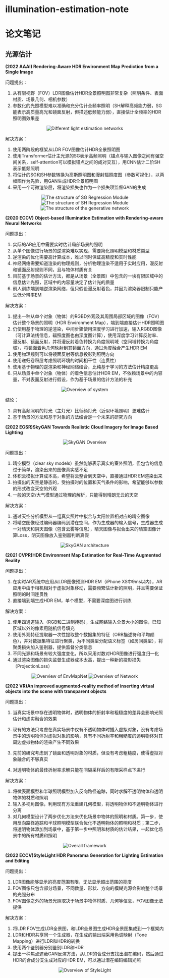 # illumination-estimation-note
# 论文笔记

## 光源估计

**(2022 AAAI) Rendering-Aware HDR Environment Map Prediction from a Single Image**

问题提出：

1. 从有限视野（FOV）LDR图像估计HDR全景照明图非常复杂（照明条件、表面材质、场景几何、相机参数）
2. 参数化的光照模型难以准确和充分估计全频率照明（SH解释高频能力弱，SG能表示高质量高光和镜面反射，但描述低频能力弱），直接估计全频率的HDR照明图效果差

<div align=center>
  <img src="(2022 AAAI)Rendering-Aware HDR Environment Map Prediction from a Single Image4.png" alt="Different light estimation networks">
</div>

解决方案：

1. 使用两阶段的框架从LDR FOV图像估计HDR全景照明图
2. 使用Transformer估计主光源的SG表示高频照明（锚点与输入图像之间有强空间关系，self-attention可以模拟锚点之间的成对交互），用CNN估计二阶SH表示低频照明
3. 将估计的SG和SH参数转换为高斯照明图和漫射辐照度图（参数可视化），以两幅图作为先验，用GAN生成HDR全景照明图
4. 采用一个可微渲染层，将渲染损失也作为一个损失项监督GAN的生成

<div align=center>
  <img src="(2022 AAAI) Rendering-Aware HDR Environment Map Prediction from a Single Image1.png" alt="The structure of SG Regression Module">
  
  <img src="(2022 AAAI) Rendering-Aware HDR Environment Map Prediction from a Single Image2.png" alt="The structure of SH Regression Module">
  
  <img src="(2022 AAAI) Rendering-Aware HDR Environment Map Prediction from a Single Image3.png" alt="The structure of the generative network">
</div>

**(2020 ECCV) Object-based Illumination Estimation with Rendering-aware Neural Networks**

问题提出：

1. 实际的AR应用中需要实时估计局部场景的照明
2. 从单个图像进行场景的逆渲染难以实现，需要简化照明模型和材质类型
3. 逆渲染的优化需要高计算成本，难以同时保证高精度和实时性能
4. 神经网络需要知道渲染的物理规则，分析物理渲染不适用于实时应用，漫反射和镜面反射规则不同，且与物体材质有关
5. 目前基于场景的估计方法，都是从场景（全景图）中包含的一块有限区域中的信息估计光照，区域中的内容量决定了估计光的质量
6. 前人训练端到端逆渲染网络，但只假设漫反射着色，并因为渲染器限制只能产生低分辨率EM

解决方案：

1. 提出一种从单个对象（物体）的RGBD外观及其周围局部区域的图像（FOV）估计整个场景的照明（HDR Environment Map），端到端直接估计HDR照明图
2. 仍使用基于物理的逆渲染，中间步骤使用深度学习进行加速，输入RGBD图像（可计算法线信息，辐照度图也由深度图计算），使用深度学习计算反射率、漫反射、镜面反射，并将漫反射着色转换为角度照明域（空间域转换为角度域），将镜面着色几何映射到其镜面方向，通过角度融合产生HDR EM
3. 使用物理规则可以将镜面反射等信息投影到照明方向
4. 使用递归卷积层考虑照明环境的时间相干性（连贯性）
5. 使用基于物理的逆渲染和神经网络结合，比纯基于学习的方法估计精度更高
6. 只从场景中单个对象（物体）的着色信息估计HDR EM，不依赖场景中的内容量，不对表面反射进行假设，作为基于场景的估计方法的补充

<div align=center>
  <img src="(2020 ECCV) Object-based Illumination Estimation with Rendering-aware Neural Networks1.png" alt="Overview of system">
</div>

结论：

1. 具有高频照明的灯光（主灯光）比低频灯光（近似环境照明）更难估计
2. 基于场景的方法和基于对象的方法结合是一个未来的研究方向

**(2022 EGSR)SkyGAN Towards Realistic Cloud Imagery for Image Based Lighting**

<div align=center>
  <img src="(2022 EGSR)SkyGAN Towards Realistic Cloud Imagery for Image Based Lighting2.png" alt="SkyGAN Overview">
</div>

问题提出：

1. 晴空模型（clear sky models）虽然能够表示真实的室外照明，但包含的信息过于简单，渲染出来的图像真实感不足
2. 体积云模拟计算成本高，希望将云整合到天空中，直接通过HDR EM渲染出来
3. 拍摄出的天空是静态的，受拍摄时的位置和天气条件的影响，希望能够以参数的形式改变天空的外观
4. 一般的天空/大气模型通过物理的解析，只能得到晴朗无云的天空

解决方案：

1. 通过天空分析模型从一组真实照片中拟合与太阳位置相对应的晴空图像
2. 将晴空图像经过编码器编码到潜在空间，作为生成器的输入信号，生成器生成一对晴天和阴天图像（包含云雾等信息），晴天图像与拟合出来的晴空图像计算Loss，阴天图像放入鉴别器判断真假

<div align=center>
  <img src="(2022 EGSR)SkyGAN Towards Realistic Cloud Imagery for Image Based Lighting1.png" alt="SkyGAN architecture">
</div>

**(2021 CVPR)HDR Environment Map Estimation for Real-Time Augmented Reality**

问题提出：

1.  在实时AR系统中应用从LDR图像预测HDR EM（iPhone XS中9ms以内），AR应用中由于相机相对于虚拟对象移动，需要频繁估计新的照明，并且需要保证照明的时间连贯性
2.  直接端到端生成HDR EM，单个模型，不需要深度图进行训练

解决方案：

1. 使用四通道输入（RGB和二进制掩码），生成网络输入全景大小的图像，已知区域以外的像素用随机信号填充
2. 使用外观特征提取器一次性提取整个数据集的特征（ORB描述符和平均颜色），并对数据集特征进行聚类，为不同类型分配语义标签（如房间类型），将聚类损失加入鉴别器，提供监督分类信息
3. 不同光源和场景有较大强度变化，所以采用对数对HDR图像进行强度归一化
4. 通过渲染图像的损失监督生成器成本太高，提出一种新的投影损失（ProjectionLoss）

<div align=center>
  <img src="(2021 CVPR)HDR Environment Map Estimation for Real-Time Augmented Reality1.png" alt="Overview of EnvMapNet">
  
  <img src="(2021 CVPR)HDR Environment Map Estimation for Real-Time Augmented Reality2.png" alt="Overview of Network">
</div>

**(2022 VR)An improved augmented-reality method of inserting virtual objects into the scene with transparent objects**

问题提出：

1.  当真实场景中存在透明物体时，透明物体的折射率和粗糙度的差异会影响光照估计和虚实融合的效果

2.  现有的方法只考虑在真实场景中仅有不透明物体时插入虚拟对象，没有考虑场景中的透明物体对虚拟对象的影响，具有不同折射率和粗糙度的透明物体对其周边虚拟物体的渲染产生不同效果
3.  先前的研究考虑到了镜面和透明对象的材质，但没有考虑粗糙度，使得虚拟对象融合的不够真实
4.  对透明物体的最佳折射率求解只能在间隔采样后的有限采样点下进行

解决方案：

1. 将微表面模型和半球照明模型加入反向路径追踪，同时求解不透明物体和透明物体的材质和照明
2. 输入多视角图像，利用现有方法重建几何模型，将透明物体和不透明物体进行分离
3. 对几何模型设计了两步优化方法来优化场景中物体的照明和材质。第一步，使用反向路径追踪和半球照明模型联合优化不透明物体的照明和材质；第二步，将透明物体添加到场景中，基于第一步中照明和材质的估计结果，一起优化场景中的所有材质和照明

<div align=center>
  <img src="(2022 VR)An improved augmented-reality method of inserting virtual objects into the scene with transparent objects1.png" alt="Overall framework">
</div>

**(2022 ECCV)StyleLight HDR Panorama Generation for Lighting Estimation and Editing**

问题提出：

1. LDR图像能够显示的亮度范围有限，无法显示超出范围的亮度
2. FOV图像只包含部分场景，不同数量、形状、方向的模糊光源会影响整个场景的光照分布
3. FOV图像之外的场景光照取决于场景中物体材质、几何等信息，FOV图像无法提供

解决方案：

1. 将LDR FOV生成LDR全景图，和LDR全景图生成HDR全景图集成到一个框架内
2. LDR和HDR共享同一个生成器，在生成的输出端采用色调映射（Tone Mapping）进行LDR和HDR的转换
3. 使用两个鉴别器分别鉴别LDR和HDR
4. 提出一种焦点遮蔽GAN反演方法，从LDR的合成分支找出潜在编码，然后通过HDR的合成分支生成对应的HDR EM，可以通过潜在编码编辑光照

<div align=center>
  <img src="(2022 ECCV)StyleLight HDR Panorama Generation for Lighting Estimation and Editing1.png" alt="Overview of StyleLight">
</div>



